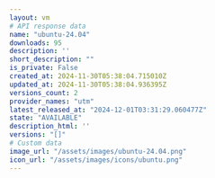 ```yaml
---
layout: vm
# API response data
name: "ubuntu-24.04"
downloads: 95
description: ''
short_description: ""
is_private: False
created_at: 2024-11-30T05:38:04.715010Z
updated_at: 2024-11-30T05:38:04.936395Z
versions_count: 2
provider_names: "utm"
latest_released_at: "2024-12-01T03:31:29.060477Z"
state: "AVAILABLE"
description_html: ''
versions: "[]"
# Custom data
image_url: "/assets/images/ubuntu-24.04.png"
icon_url: "/assets/images/icons/ubuntu.png"
---
```

